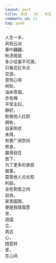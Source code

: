 ```yaml
---
layout: post
title: 诗词 · 10 · 半生
comments_id: 12
tag: poem
---
```


人生一半，<br />
风轻云淡<br />
春叶翩翩，<br />
秋渍斑斑<br />
多少往事不可溯，<br />
只看花红半点<br />
交游，<br />
意悦心喧<br />
闲处，<br />
油米茶烟，<br />
亦有禅<br />
平常主妇，<br />
静好，<br />
胜做他人红颜<br />
拥有，<br />
自家所欢<br />
未得，<br />
有更广阔空间<br />
修身，<br />
赢得自在<br />
放下，<br />
为了更多的承担<br />
做事，<br />
莫管他人论长短<br />
利益，<br />
全在割舍之间<br />
自由，<br />
家责国限，<br />
便是我情我愿<br />
坐，<br />
逍遥<br />
立，<br />
高远<br />
心，<br />
随意转<br />
爱，<br />
在心间
